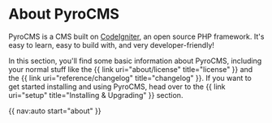 # About PyroCMS

PyroCMS is a CMS built on [CodeIgniter](http://codeigniter.com/), an open source PHP framework. It's easy to learn, easy to build with, and very developer-friendly!

In this section, you'll find some basic information about PyroCMS, including your normal stuff like the {{ link uri="about/license" title="license" }} and the {{ link uri="reference/changelog" title="changelog" }}. If you want to get started installing and using PyroCMS, head over to the {{ link uri="setup" title="Installing &amp; Upgrading" }} section.

{{ nav:auto start="about" }}
